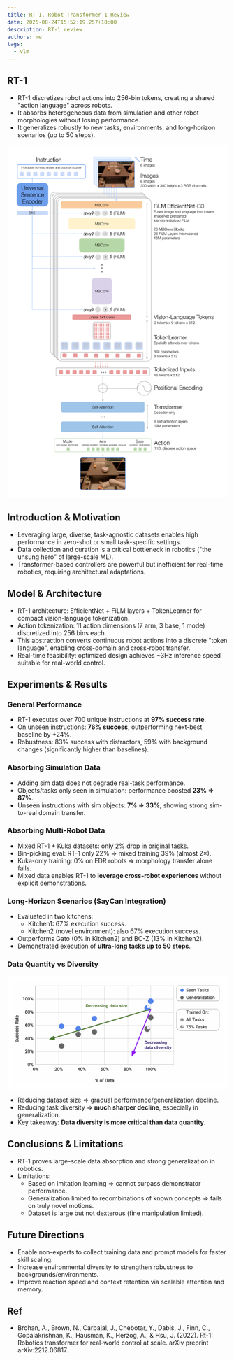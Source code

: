 ```yaml
---
title: RT-1, Robot Transformer 1 Review
date: 2025-08-24T15:52:19.257+10:00
description: RT-1 review
authors: me
tags:
  - vlm
---
```



## RT-1

- RT-1 discretizes robot actions into 256-bin tokens, creating a shared "action language" across robots.
- It absorbs heterogeneous data from simulation and other robot morphologies without losing performance.
- It generalizes robustly to new tasks, environments, and long-horizon scenarios (up to 50 steps).

![RT-1 Architecture](./rt-1-architecture.png)

## Introduction & Motivation

- Leveraging large, diverse, task-agnostic datasets enables high performance in zero-shot or small task-specific settings.  
- Data collection and curation is a critical bottleneck in robotics ("the unsung hero" of large-scale ML).  
- Transformer-based controllers are powerful but inefficient for real-time robotics, requiring architectural adaptations.

## Model & Architecture

- RT-1 architecture: EfficientNet + FiLM layers + TokenLearner for compact vision-language tokenization.
- Action tokenization: 11 action dimensions (7 arm, 3 base, 1 mode) discretized into 256 bins each.
- This abstraction converts continuous robot actions into a discrete "token language", enabling cross-domain and cross-robot transfer.  
- Real-time feasibility: optimized design achieves ~3Hz inference speed suitable for real-world control.  

## Experiments & Results

### General Performance

- RT-1 executes over 700 unique instructions at **97% success rate**.  
- On unseen instructions: **76% success**, outperforming next-best baseline by +24%.  
- Robustness: 83% success with distractors, 59% with background changes (significantly higher than baselines).  

### Absorbing Simulation Data

- Adding sim data does not degrade real-task performance.  
- Objects/tasks only seen in simulation: performance boosted **23% ⇒ 87%**.  
- Unseen instructions with sim objects: **7% ⇒ 33%**, showing strong sim-to-real domain transfer.  

### Absorbing Multi-Robot Data

- Mixed RT-1 + Kuka datasets: only 2% drop in original tasks.  
- Bin-picking eval: RT-1 only 22% ⇒ mixed training 39% (almost 2×).  
- Kuka-only training: 0% on EDR robots ⇒ morphology transfer alone fails.  
- Mixed data enables RT-1 to **leverage cross-robot experiences** without explicit demonstrations.

### Long-Horizon Scenarios (SayCan Integration)

- Evaluated in two kitchens:  
  - Kitchen1: 67% execution success.  
  - Kitchen2 (novel environment): also 67% execution success.  
- Outperforms Gato (0% in Kitchen2) and BC-Z (13% in Kitchen2).  
- Demonstrated execution of **ultra-long tasks up to 50 steps**.  

### Data Quantity vs Diversity

![Data Diversity](./rt-1-data-diversity.png)

- Reducing dataset size ⇒ gradual performance/generalization decline.
- Reducing task diversity ⇒ **much sharper decline**, especially in generalization.  
- Key takeaway: **Data diversity is more critical than data quantity.**

## Conclusions & Limitations

- RT-1 proves large-scale data absorption and strong generalization in robotics.  
- Limitations:  
  - Based on imitation learning ⇒ cannot surpass demonstrator performance.  
  - Generalization limited to recombinations of known concepts ⇒ fails on truly novel motions.  
  - Dataset is large but not dexterous (fine manipulation limited).  

## Future Directions

- Enable non-experts to collect training data and prompt models for faster skill scaling.  
- Increase environmental diversity to strengthen robustness to backgrounds/environments.  
- Improve reaction speed and context retention via scalable attention and memory.  

## Ref

- Brohan, A., Brown, N., Carbajal, J., Chebotar, Y., Dabis, J., Finn, C., Gopalakrishnan, K., Hausman, K., Herzog, A., & Hsu, J. (2022). Rt-1: Robotics transformer for real-world control at scale. arXiv preprint arXiv:2212.06817.

